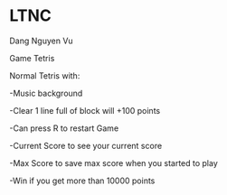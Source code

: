 # LTNC
Dang Nguyen Vu 

Game Tetris

Normal Tetris with:

-Music background

-Clear 1 line full of block will +100 points

-Can press R to restart Game

-Current Score to see your current score

-Max Score to save max score when you started to play

-Win if you get more than 10000 points
